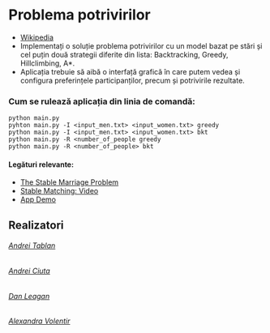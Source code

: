 # Problema potrivirilor
- [Wikipedia](https://en.wikipedia.org/wiki/Stable_marriage_problem  "Wikipedia")
- Implementați o soluție problema potrivirilor cu un model bazat pe stări și cel puțin două strategii diferite din lista: Backtracking, Greedy, Hillclimbing, A*.
- Aplicația trebuie să aibă o interfață grafică în care putem vedea și configura preferințele participanților, precum și potrivirile rezultate.
### Cum se rulează aplicația din linia de comandă:
```
python main.py
pyhton main.py -I <input_men.txt> <input_women.txt> greedy
python main.py -I <input_men.txt> <input_women.txt> bkt
python main.py -R <number_of_people greedy
python main.py -R <number_of_people> bkt
```
#### Legături relevante:
- [The Stable Marriage Problem](https://community.wvu.edu/~krsubramani/courses/fa01/random/lecnotes/lecture5.pdf "The Stable Marriage Problem")
- [Stable Matching: Video](https://www.youtube.com/watch?v=RE5PmdGNgj0 "Stable Matching: Video")
- [App Demo](https://youtu.be/iXtSYavHh7U)
## Realizatori
###### [Andrei Tablan](https://github.com/andreitablan "Andrei Tablan")
###### [Andrei Ciuta](https://github.com/ciuta)
###### [Dan Leagan](https://github.com/leagan-dan)
###### [Alexandra Volentir](https://github.com/AlexandraVolentir)
